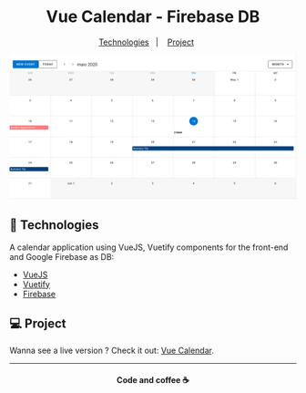 <h1 align="center">Vue Calendar - Firebase DB</h1>

 <p align="center">
   <a href="#-technologies">Technologies</a>&nbsp;&nbsp;&nbsp;|&nbsp;&nbsp;&nbsp;
   <a href="#-project">Project</a>&nbsp;&nbsp;&nbsp;&nbsp;&nbsp;&nbsp;
 </p>

 <p align="center">
    <img alt="print" src="src/assets/print.png" >
 </p>

 ## :rocket: Technologies

A calendar application using VueJS, Vuetify components for the front-end and Google Firebase as DB:

 - [VueJS](https://vuejs.org)
 - [Vuetify](https://vuetifyjs.com/en/)
 - [Firebase](http://firebase.google.com/)


 ## 💻 Project

Wanna see a live version ? Check it out: [Vue Calendar](https://doug-vue-calendar.netlify.app).

 ---
<h4 align="center">
   Code and coffee ☕
</h4>
